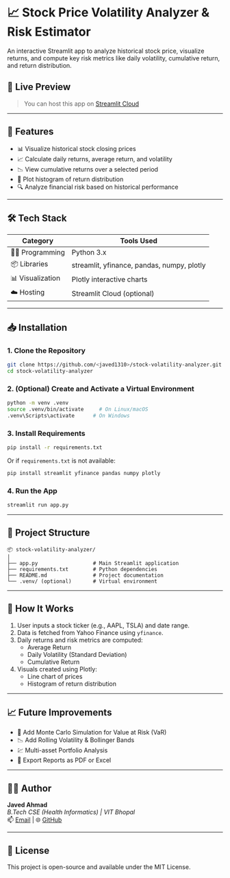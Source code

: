 
# 📈 Stock Price Volatility Analyzer & Risk Estimator

An interactive Streamlit app to analyze historical stock price, visualize returns, and compute key risk metrics like daily volatility, cumulative return, and return distribution.

## 🚀 Live Preview
> You can host this app on [Streamlit Cloud](https://streamlit.io/cloud)

---

## 📌 Features

- 📊 Visualize historical stock closing prices
- 📈 Calculate daily returns, average return, and volatility
- 📉 View cumulative returns over a selected period
- 📌 Plot histogram of return distribution
- 🔍 Analyze financial risk based on historical performance

---

## 🛠 Tech Stack

| Category      | Tools Used                            |
|---------------|----------------------------------------|
| 👨‍💻 Programming  | Python 3.x                            |
| 📦 Libraries   | streamlit, yfinance, pandas, numpy, plotly |
| 📊 Visualization | Plotly interactive charts             |
| ☁️ Hosting     | Streamlit Cloud (optional)             |

---

## 📥 Installation

### 1. Clone the Repository

```bash
git clone https://github.com/<javed1310>/stock-volatility-analyzer.git
cd stock-volatility-analyzer
```

### 2. (Optional) Create and Activate a Virtual Environment

```bash
python -m venv .venv
source .venv/bin/activate     # On Linux/macOS
.venv\Scripts\activate      # On Windows
```

### 3. Install Requirements

```bash
pip install -r requirements.txt
```

Or if `requirements.txt` is not available:

```bash
pip install streamlit yfinance pandas numpy plotly
```

### 4. Run the App

```bash
streamlit run app.py
```

---

## 📁 Project Structure

```
📦 stock-volatility-analyzer/
│
├── app.py                  # Main Streamlit application
├── requirements.txt        # Python dependencies
├── README.md               # Project documentation
└── .venv/ (optional)       # Virtual environment
```

---

## 🧠 How It Works

1. User inputs a stock ticker (e.g., AAPL, TSLA) and date range.
2. Data is fetched from Yahoo Finance using `yfinance`.
3. Daily returns and risk metrics are computed:
   - Average Return
   - Daily Volatility (Standard Deviation)
   - Cumulative Return
4. Visuals created using Plotly:
   - Line chart of prices
   - Histogram of return distribution

---

## 📈 Future Improvements

- 💼 Add Monte Carlo Simulation for Value at Risk (VaR)
- 📉 Add Rolling Volatility & Bollinger Bands
- 💹 Multi-asset Portfolio Analysis
- 💾 Export Reports as PDF or Excel

---

## 🧑‍💻 Author

**Javed Ahmad**  
_B.Tech CSE (Health Informatics) | VIT Bhopal_  
📫 [Email](mailto:jvedahmd@gmail.com) | 🌐 [GitHub](https://github.com/javed1310)

---

## 📝 License

This project is open-source and available under the MIT License.

